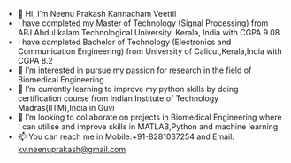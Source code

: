 - 👋 Hi, I’m Neenu Prakash Kannacham Veettil
- I have completed my Master of Technology (Signal Processing) from APJ Abdul kalam Technological University, Kerala, India with CGPA 9.08
- I have completed Bachelor of Technology (Electronics and Communication Engineering) from University of Calicut,Kerala,India with CGPA 8.2
- 👀 I’m interested in pursue my passion for research in the field of Biomedical Engineering
- 🌱 I’m currently learning to improve my python skills by doing certification course from Indian Institute of Technology Madras(IITM),India in Guvi
- 💞️ I’m looking to collaborate on projects in Biomedical Engineering where I can utilise and improve skills in MATLAB,Python and machine learning
- 📫 You can reach me in Mobile:+91-8281037254 and Email: kv.neenuprakash@gmail.com

<!---
neenup992/neenup992 is a ✨ special ✨ repository because its `README.md` (this file) appears on your GitHub profile.
You can click the Preview link to take a look at your changes.
--->
